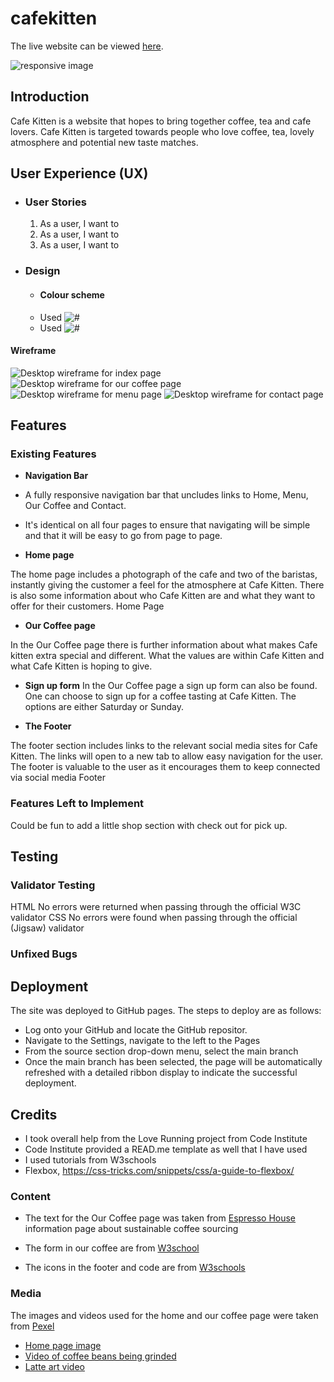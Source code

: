 # cafekitten

The live website can be viewed [here](https://chapter256.github.io/cafekitten/).

![responsive image](docs/images/am-i-responsive.png)

## Introduction
Cafe Kitten is a website that hopes to bring together coffee, tea and cafe lovers. Cafe Kitten is targeted towards people who love coffee, tea, lovely atmosphere and potential new taste matches.

## User Experience (UX)

- ### User Stories 
  1. As a user, I want to 
  2. As a user, I want to 
  3. As a user, I want to 

- ### Design
  - #### Colour scheme 
  - Used 
  ![#]()
  - Used
  ![#]()

#### Wireframe
![Desktop wireframe for index page](https://github.com/Chapter256/cafekitten/blob/main/docs/images/wireframe-index.jpeg)
![Desktop wireframe for our coffee page](https://github.com/Chapter256/cafekitten/blob/main/docs/images/wireframe-our-coffee.jpeg)
![Desktop wireframe for menu page](https://github.com/Chapter256/cafekitten/blob/main/docs/images/wireframe-menu.jpeg)
![Desktop wireframe for contact page](https://github.com/Chapter256/cafekitten/blob/main/docs/images/wireframe-contact-us.jpeg)

## Features

### Existing Features
- __Navigation Bar__
- A fully responsive navigation bar that uncludes links to Home, Menu, Our Coffee and Contact. 
- It's identical on all four pages to ensure that navigating will be simple and that it will be easy to go from page to page.

- __Home page__ 

The home page includes a photograph of the cafe and two of the baristas, instantly giving the customer a feel for the atmosphere at Cafe Kitten. 
There is also some information about who Cafe Kitten are and what they want to offer for their customers. 
Home Page

- __Our Coffee page__ 

In the Our Coffee page there is further information about what makes Cafe kitten extra special and different. What the values are within Cafe Kitten and what Cafe Kitten is hoping to give.

- __Sign up form__
In the Our Coffee page a sign up form can also be found. One can choose to sign up for a coffee tasting at Cafe Kitten. The options are either Saturday or Sunday. 

- __The Footer__

The footer section includes links to the relevant social media sites for Cafe Kitten. The links will open to a new tab to allow easy navigation for the user.
The footer is valuable to the user as it encourages them to keep connected via social media
Footer

### Features Left to Implement
Could be fun to add a little shop section with check out for pick up. 

## Testing

###  Validator Testing
HTML
No errors were returned when passing through the official W3C validator
CSS
No errors were found when passing through the official (Jigsaw) validator

### Unfixed Bugs

## Deployment

The site was deployed to GitHub pages. The steps to deploy are as follows:

- Log onto your GitHub and locate the GitHub repositor.
- Navigate to the Settings, navigate to the left to the Pages 
- From the source section drop-down menu, select the main branch
- Once the main branch has been selected, the page will be automatically refreshed with a detailed ribbon display to indicate the successful deployment.

## Credits
- I took overall help from the Love Running project from Code Institute 
- Code Institute provided a READ.me template as well that I have used 
- I used tutorials from W3schools
- Flexbox, https://css-tricks.com/snippets/css/a-guide-to-flexbox/

### Content
- The text for the Our Coffee page was taken from [Espresso House](https://tomorrowfriendly.com/planet/coffee/) information page about sustainable coffee sourcing

- The form in our coffee are from [W3school](https://www.w3schools.com/howto/howto_css_contact_form.asp) 

- The icons in the footer and code are from [W3schools](https://www.w3schools.com/howto/tryit.asp?filename=tryhow_css_social_media_buttons) 

### Media 
The images and videos used for the home and our coffee page were taken from [Pexel](www.pexel.com)
- [Home page image](https://www.pexels.com/photo/positive-women-working-in-cafeteria-in-daytime-6231611/)
- [Video of coffee beans being grinded](https://www.pexels.com/video/ground-coffee-from-a-coffee-bean-grinder-machine-2849942/)
- [Latte art video](https://www.pexels.com/video/a-person-making-a-latte-art-4932604/)
